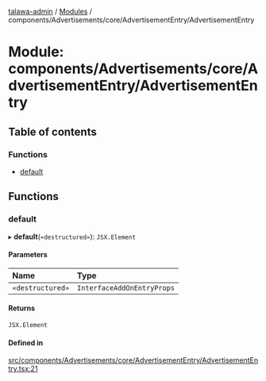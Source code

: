 [talawa-admin](../README.md) / [Modules](../modules.md) / components/Advertisements/core/AdvertisementEntry/AdvertisementEntry

# Module: components/Advertisements/core/AdvertisementEntry/AdvertisementEntry

## Table of contents

### Functions

- [default](components_Advertisements_core_AdvertisementEntry_AdvertisementEntry.md#default)

## Functions

### default

▸ **default**(`«destructured»`): `JSX.Element`

#### Parameters

| Name | Type |
| :------ | :------ |
| `«destructured»` | `InterfaceAddOnEntryProps` |

#### Returns

`JSX.Element`

#### Defined in

[src/components/Advertisements/core/AdvertisementEntry/AdvertisementEntry.tsx:21](https://github.com/PalisadoesFoundation/talawa-admin/blob/12d9229/src/components/Advertisements/core/AdvertisementEntry/AdvertisementEntry.tsx#L21)

